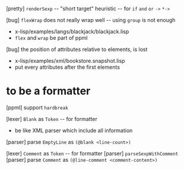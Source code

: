 [pretty] `renderSexp` -- "short target" heuristic -- for `if` `and` `or` `->` `*->`

[bug] `flexWrap` does not really wrap well -- using `group` is not enough

- x-lisp/examples/langs/blackjack/blackjack.lisp
- `flex` and `wrap` be part of ppml

[bug] the position of attributes relative to elements, is lost

- x-lisp/examples/xml/bookstore.snapshot.lisp
- put every attributes after the first elements

# to be a formatter

[ppml] support `hardbreak`

[lexer] `Blank` as `Token` -- for formatter

- be like XML parser which include all information

[parser] parse `EmptyLine` as `(@blank <line-count>)`

[lexer] `Comment` as `Token` -- for formatter
[parser] `parseSexpWithComment`
[parser] parse `Comment` as `(@line-comment <comment-content>)`

